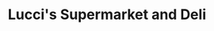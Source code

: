 ---
title: "Lucci's Supermarket and Deli"
url: /wilmington/luccis-supermarket-and-deli/
shop: supermarket
---